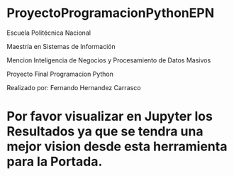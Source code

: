 # ProyectoProgramacionPythonEPN
Escuela Politécnica Nacional

Maestría en Sistemas de Información 

Mencion Inteligencia de Negocios y Procesamiento de Datos Masivos

Proyecto Final Programacion Python

Realizado por: Fernando Hernandez Carrasco

# Por favor visualizar en Jupyter los Resultados ya que se tendra una mejor vision desde esta herramienta para la Portada.

